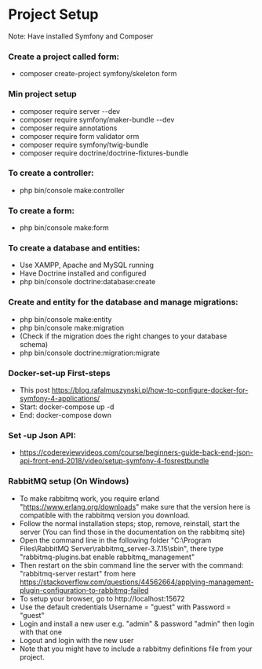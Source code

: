 # Project Setup

Note: Have installed Symfony and Composer

### Create a project called form:
- composer create-project symfony/skeleton form

### Min project setup
- composer require server --dev
- composer require symfony/maker-bundle --dev
- composer require annotations
- composer require form validator orm
- composer require symfony/twig-bundle
- composer require doctrine/doctrine-fixtures-bundle

### To create a controller:
- php bin/console make:controller

### To create a form:
- php bin/console make:form

### To create a database and entities:
- Use XAMPP, Apache and MySQL running
- Have Doctrine installed and configured
- php bin/console doctrine:database:create

### Create and entity for the database and manage migrations:
- php bin/console make:entity
- php bin/console make:migration
- (Check if the migration does the right changes to your database schema)
- php bin/console doctrine:migration:migrate

### Docker-set-up First-steps
- This post https://blog.rafalmuszynski.pl/how-to-configure-docker-for-symfony-4-applications/
- Start: docker-compose up -d
- End: docker-compose down

### Set -up Json API:
- https://codereviewvideos.com/course/beginners-guide-back-end-json-api-front-end-2018/video/setup-symfony-4-fosrestbundle

### RabbitMQ setup (On Windows)
- To make rabbitmq work, you require erland "https://www.erlang.org/downloads" make sure that the version here is compatible with the rabbitmq version you download.
- Follow the normal installation steps; stop, remove, reinstall, start the server (You can find those in the documentation on the rabbitmq site)
- Open the command line in the following folder "C:\Program Files\RabbitMQ Server\rabbitmq_server-3.7.15\sbin", there type "rabbitmq-plugins.bat enable rabbitmq_management"
- Then restart on the sbin command line the server with the command: "rabbitmq-server restart" from here https://stackoverflow.com/questions/44562664/applying-management-plugin-configuration-to-rabbitmq-failed
- To setup your browser, go to http://localhost:15672
- Use the default credentials Username = "guest" with Password = "guest"
- Login and install a new user e.g. "admin" & password "admin" then login with that one
- Logout and login with the new user
- Note that you might have to include a rabbitmy definitions file from your project.
